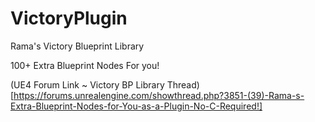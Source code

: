 # VictoryPlugin
Rama's Victory Blueprint Library

100+ Extra Blueprint Nodes For you!

(UE4 Forum Link ~ Victory BP Library Thread)[https://forums.unrealengine.com/showthread.php?3851-(39)-Rama-s-Extra-Blueprint-Nodes-for-You-as-a-Plugin-No-C-Required!]
